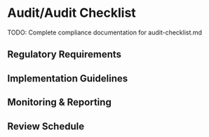 # Audit/Audit Checklist

TODO: Complete compliance documentation for audit-checklist.md

## Regulatory Requirements

## Implementation Guidelines

## Monitoring & Reporting

## Review Schedule
